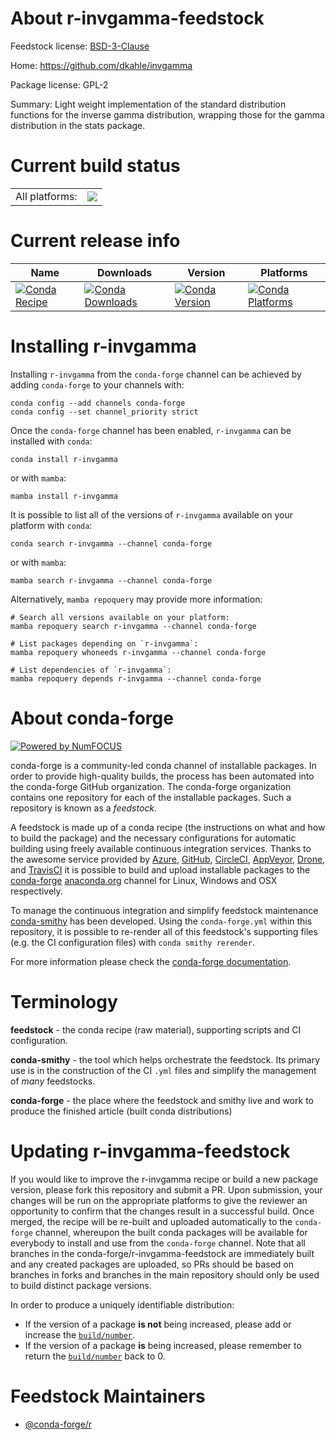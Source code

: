 About r-invgamma-feedstock
==========================

Feedstock license: [BSD-3-Clause](https://github.com/conda-forge/r-invgamma-feedstock/blob/main/LICENSE.txt)

Home: https://github.com/dkahle/invgamma

Package license: GPL-2

Summary: Light weight implementation of the standard distribution functions for the inverse gamma distribution, wrapping those for the gamma distribution in the stats package.

Current build status
====================


<table><tr><td>All platforms:</td>
    <td>
      <a href="https://dev.azure.com/conda-forge/feedstock-builds/_build/latest?definitionId=9119&branchName=main">
        <img src="https://dev.azure.com/conda-forge/feedstock-builds/_apis/build/status/r-invgamma-feedstock?branchName=main">
      </a>
    </td>
  </tr>
</table>

Current release info
====================

| Name | Downloads | Version | Platforms |
| --- | --- | --- | --- |
| [![Conda Recipe](https://img.shields.io/badge/recipe-r--invgamma-green.svg)](https://anaconda.org/conda-forge/r-invgamma) | [![Conda Downloads](https://img.shields.io/conda/dn/conda-forge/r-invgamma.svg)](https://anaconda.org/conda-forge/r-invgamma) | [![Conda Version](https://img.shields.io/conda/vn/conda-forge/r-invgamma.svg)](https://anaconda.org/conda-forge/r-invgamma) | [![Conda Platforms](https://img.shields.io/conda/pn/conda-forge/r-invgamma.svg)](https://anaconda.org/conda-forge/r-invgamma) |

Installing r-invgamma
=====================

Installing `r-invgamma` from the `conda-forge` channel can be achieved by adding `conda-forge` to your channels with:

```
conda config --add channels conda-forge
conda config --set channel_priority strict
```

Once the `conda-forge` channel has been enabled, `r-invgamma` can be installed with `conda`:

```
conda install r-invgamma
```

or with `mamba`:

```
mamba install r-invgamma
```

It is possible to list all of the versions of `r-invgamma` available on your platform with `conda`:

```
conda search r-invgamma --channel conda-forge
```

or with `mamba`:

```
mamba search r-invgamma --channel conda-forge
```

Alternatively, `mamba repoquery` may provide more information:

```
# Search all versions available on your platform:
mamba repoquery search r-invgamma --channel conda-forge

# List packages depending on `r-invgamma`:
mamba repoquery whoneeds r-invgamma --channel conda-forge

# List dependencies of `r-invgamma`:
mamba repoquery depends r-invgamma --channel conda-forge
```


About conda-forge
=================

[![Powered by
NumFOCUS](https://img.shields.io/badge/powered%20by-NumFOCUS-orange.svg?style=flat&colorA=E1523D&colorB=007D8A)](https://numfocus.org)

conda-forge is a community-led conda channel of installable packages.
In order to provide high-quality builds, the process has been automated into the
conda-forge GitHub organization. The conda-forge organization contains one repository
for each of the installable packages. Such a repository is known as a *feedstock*.

A feedstock is made up of a conda recipe (the instructions on what and how to build
the package) and the necessary configurations for automatic building using freely
available continuous integration services. Thanks to the awesome service provided by
[Azure](https://azure.microsoft.com/en-us/services/devops/), [GitHub](https://github.com/),
[CircleCI](https://circleci.com/), [AppVeyor](https://www.appveyor.com/),
[Drone](https://cloud.drone.io/welcome), and [TravisCI](https://travis-ci.com/)
it is possible to build and upload installable packages to the
[conda-forge](https://anaconda.org/conda-forge) [anaconda.org](https://anaconda.org/)
channel for Linux, Windows and OSX respectively.

To manage the continuous integration and simplify feedstock maintenance
[conda-smithy](https://github.com/conda-forge/conda-smithy) has been developed.
Using the ``conda-forge.yml`` within this repository, it is possible to re-render all of
this feedstock's supporting files (e.g. the CI configuration files) with ``conda smithy rerender``.

For more information please check the [conda-forge documentation](https://conda-forge.org/docs/).

Terminology
===========

**feedstock** - the conda recipe (raw material), supporting scripts and CI configuration.

**conda-smithy** - the tool which helps orchestrate the feedstock.
                   Its primary use is in the construction of the CI ``.yml`` files
                   and simplify the management of *many* feedstocks.

**conda-forge** - the place where the feedstock and smithy live and work to
                  produce the finished article (built conda distributions)


Updating r-invgamma-feedstock
=============================

If you would like to improve the r-invgamma recipe or build a new
package version, please fork this repository and submit a PR. Upon submission,
your changes will be run on the appropriate platforms to give the reviewer an
opportunity to confirm that the changes result in a successful build. Once
merged, the recipe will be re-built and uploaded automatically to the
`conda-forge` channel, whereupon the built conda packages will be available for
everybody to install and use from the `conda-forge` channel.
Note that all branches in the conda-forge/r-invgamma-feedstock are
immediately built and any created packages are uploaded, so PRs should be based
on branches in forks and branches in the main repository should only be used to
build distinct package versions.

In order to produce a uniquely identifiable distribution:
 * If the version of a package **is not** being increased, please add or increase
   the [``build/number``](https://docs.conda.io/projects/conda-build/en/latest/resources/define-metadata.html#build-number-and-string).
 * If the version of a package **is** being increased, please remember to return
   the [``build/number``](https://docs.conda.io/projects/conda-build/en/latest/resources/define-metadata.html#build-number-and-string)
   back to 0.

Feedstock Maintainers
=====================

* [@conda-forge/r](https://github.com/conda-forge/r/)


